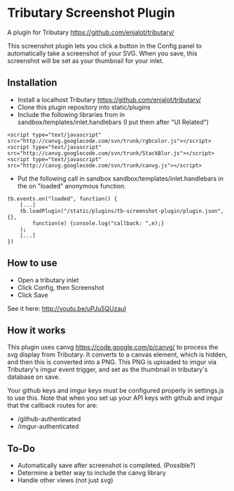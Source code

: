 # Tributary Screenshot Plugin

A plugin for Tributary https://github.com/enjalot/tributary/

This screenshot plugin lets you click a button in the Config panel to automatically take a screenshot of your SVG.  When you save, this screenshot will be set as your thumbnail for your inlet.  

## Installation
+ Install a localhost Tributary https://github.com/enjalot/tributary/ 
+ Clone this plugin repository into static/plugins 
+ Include the following libraries from in sandbox/templates/inlet.handlebars  (I put them after "UI Related")

```
<script type="text/javascript" src="http://canvg.googlecode.com/svn/trunk/rgbcolor.js"></script>
<script type="text/javascript" src="http://canvg.googlecode.com/svn/trunk/StackBlur.js"></script>
<script type="text/javascript" src="http://canvg.googlecode.com/svn/trunk/canvg.js"></script>
```

+ Put the following call in sandbox sandbox/templates/inlet.handlebars in the on "loaded" anonymous function.

```
tb.events.on("loaded", function() { 
	[...]
	tb.loadPlugin("/static/plugins/tb-screenshot-plugin/plugin.json", {}, 
		function(e) {console.log("callback: ",e);}
	);
	[...]
})
```

## How to use
+ Open a tributary inlet
+ Click Config, then Screenshot
+ Click Save

See it here: http://youtu.be/uPJu5QUzauI 

## How it works
This plugin uses canvg https://code.google.com/p/canvg/ to process the svg display from Tributary.  It converts to a canvas element, which is hidden, and then this is converted into a PNG.  This PNG is uploaded to imgur via Tributary's imgur event trigger, and set as the thumbnail in tributary's database on save.

Your github keys and imgur keys must be configured properly in settings.js to use this.  Note that when you set up your API keys with github and imgur that the callback routes for are:
+ /github-authenticated
+ /imgur-authenticated

## To-Do
+ Automatically save after screenshot is completed.  (Possible?)
+ Determine a better way to include the canvg library
+ Handle other views (not just svg)
